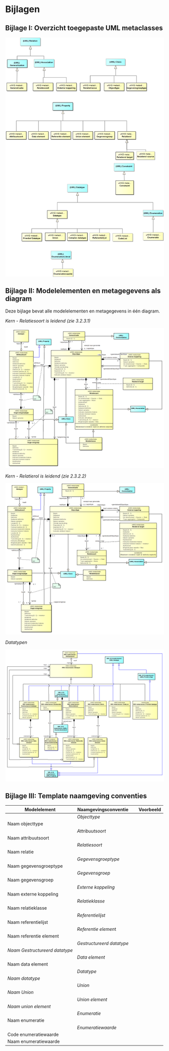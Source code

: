 # Bijlagen 

## Bijlage I: Overzicht toegepaste UML metaclasses

![C:\\Users\\bergelx\\AppData\\Local\\Microsoft\\Windows\\Temporary Internet Files\\Content.Word\\201070420 Overzicht toegepaste UML metaclasses.png](media/2ef8c839d9dbdac594f923dbc66d068b.png)

## Bijlage II: Modelelementen en metagegevens als diagram 

Deze bijlage bevat alle modelelementen en metagegevens in één diagram.

*Kern - Relatiesoort is leidend (zie 3.2.3.1)*

![C:\\Users\\bergelx\\AppData\\Local\\Microsoft\\Windows\\Temporary Internet Files\\Content.Word\\Kern met metagegevens - alt 1.wmf](media/d93314fd61584ec59aa8983cb88d2a69.png)

*Kern - Relatierol is leidend (zie 2.3.2.2)*

![C:\\Users\\bergelx\\AppData\\Local\\Microsoft\\Windows\\Temporary Internet Files\\Content.Word\\Kern met metagegevens - alt 2.wmf](media/2176b050528f4fadc36e326703735c89.png)

*Datatypen*

![C:\\Users\\bergelx\\AppData\\Local\\Microsoft\\Windows\\Temporary Internet Files\\Content.Word\\Datatypen met metagegevens.wmf](media/fe8b4493a75c1afdefafdb03efe573b7.png)

## Bijlage III: Template naamgeving conventies

| **Modelelement**               | **Naamgevingsconventie**  |&nbsp;| **Voorbeeld** |
|--------------------------------|---------------------------|------|---------------|
| &nbsp;                         | *Objecttype*              |&nbsp;|               |
| Naam objecttype                | &nbsp;                    |&nbsp;|               |
| &nbsp;                         | *Attribuutsoort*          |&nbsp;|               |
| Naam attribuutsoort            | &nbsp;                    |&nbsp;|               |
| &nbsp;                         | *Relatiesoort*            |&nbsp;|               |
| Naam relatie                   | &nbsp;                    |&nbsp;|               |
| &nbsp;                         | *Gegevensgroeptype*       |&nbsp;|               |
| Naam gegevensgroeptype         | &nbsp;                    |&nbsp;|               |
| &nbsp;                         | *Gegevensgroep*           |&nbsp;|               |
| Naam gegevensgroep             | &nbsp;                    |&nbsp;|               |
| &nbsp;                         | *Externe koppeling*       |&nbsp;|               |
| Naam externe koppeling         | &nbsp;                    |&nbsp;|               |
| &nbsp;                         | *Relatieklasse*           |&nbsp;|               |
| Naam relatieklasse             | &nbsp;                    |&nbsp;|               |
| &nbsp;                         | *Referentielijst*         |&nbsp;|               |
| Naam referentielijst           | &nbsp;                    |&nbsp;|               |
| &nbsp;                         | *Referentie elemen*t      |&nbsp;|               |
| Naam referentie element        | &nbsp;                    |&nbsp;|               |
| &nbsp;                         | *Gestructureerd datatype* |&nbsp;|               |
| *Naam Gestructureerd datatype* | &nbsp;                    |&nbsp;|               |
| &nbsp;                         | *Data element*            |&nbsp;|               |
| Naam data element              | &nbsp;                    |&nbsp;|               |
| &nbsp;                         | *Datatype*                |&nbsp;|               |
| *Naam datatype*                | &nbsp;                    |&nbsp;|               |
| &nbsp;                         | *Union*                   |&nbsp;|               |
| *Naam Union*                   | &nbsp;                    |&nbsp;|               |
| &nbsp;                         | *Union element*           |&nbsp;|               |
| *Naam union element*           | &nbsp;                    |&nbsp;|               |
| &nbsp;                         | *Enumeratie*              |&nbsp;|               |
| Naam enumeratie                | &nbsp;                    |&nbsp;|               |
| &nbsp;                         | *Enumeratiewaarde*        |&nbsp;|               |
| Code enumeratiewaarde          | &nbsp;                    |&nbsp;|               |
| Naam enumeratiewaarde          | &nbsp;                    |&nbsp;|               |